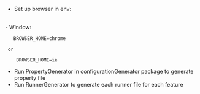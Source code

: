 

- Set up browser in env:
<br>
    - Window:
    
       BROWSER_HOME=chrome
       
     or

        BROWSER_HOME=ie
- Run PropertyGenerator in configurationGenerator package to generate property file
- Run RunnerGenerator to generate each runner file for each feature
